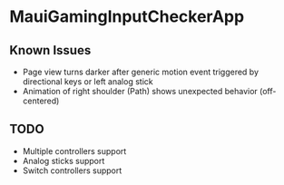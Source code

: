 # MauiGamingInputCheckerApp

## Known Issues

- Page view turns darker after generic motion event triggered by directional keys or left analog stick
- Animation of right shoulder (Path) shows unexpected behavior (off-centered)

## TODO

- Multiple controllers support
- Analog sticks support
- Switch controllers support